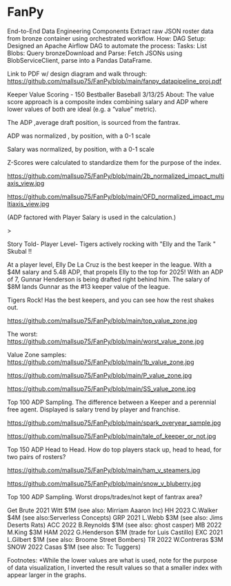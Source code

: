 # FanPy
End-to-End Data Engineering Components Extract raw JSON roster data from bronze container using orchestrated workflow.  How: DAG Setup: Designed an Apache Airflow DAG to automate the process: Tasks: List Blobs: Query bronzeDownload and Parse: Fetch JSONs using BlobServiceClient, parse into a Pandas DataFrame.

Link to PDF w/ design diagram and walk through: https://github.com/mallsup75/FanPy/blob/main/fanpy_datapipeline_proj.pdf


Keeper Value Scoring - 150 Bestballer Baseball  3/13/25 
About: 
The value score approach is a composite index combining salary and ADP where lower values of both are ideal (e.g. a “value” metric).
 
The ADP ,average draft position, is sourced  from the fantrax.

ADP was normalized , by position, with a 0-1 scale 

Salary was normalized, by position, with a 0-1 scale 

Z-Scores were calculated to standardize them for the purpose of the index.

https://github.com/mallsup75/FanPy/blob/main/2b_normalized_impact_multiaxis_view.jpg

https://github.com/mallsup75/FanPy/blob/main/OFD_normalized_impact_multiaxis_view.jpg

(ADP factored with Player Salary is used in the calculation.) 

<All data sourced from fantrax is sourced api via python using apache airflow >>

Story Told- Player Level- Tigers actively rocking with "Elly and the Tarik " Skubal !! 

At a player level, Elly De La Cruz is the best keeper in the league. With a $4M salary and 5.48 ADP, that propels Elly to the top for 2025!  With an ADP of 7, Gunnar Henderson is being drafted right behind him. The salary of $8M lands Gunnar as the #13 keeper value of the league.
 
Tigers Rock! Has the best keepers, and you can see how the rest shakes out.  

https://github.com/mallsup75/FanPy/blob/main/top_value_zone.jpg

The worst:
https://github.com/mallsup75/FanPy/blob/main/worst_value_zone.jpg

Value Zone samples:
https://github.com/mallsup75/FanPy/blob/main/1b_value_zone.jpg

https://github.com/mallsup75/FanPy/blob/main/P_value_zone.jpg

https://github.com/mallsup75/FanPy/blob/main/SS_value_zone.jpg

Top 100 ADP Sampling. The difference between a Keeper and a perennial free agent. Displayed is salary trend by player and franchise.

https://github.com/mallsup75/FanPy/blob/main/spark_overyear_sample.jpg

https://github.com/mallsup75/FanPy/blob/main/tale_of_keeper_or_not.jpg

Top 150 ADP Head to Head.
How do top players stack up, head to head, for two pairs of rosters?


https://github.com/mallsup75/FanPy/blob/main/ham_v_steamers.jpg

https://github.com/mallsup75/FanPy/blob/main/snow_v_bluberry.jpg

Top 100 ADP Sampling.
Worst drops/trades/not kept of fantrax area?

Get Brute 2021 Witt $1M (see also: Mirriam Aaaron Inc)
HH 2023 C.Walker $4M (see also:Serverless Concepts)
GRP 2021 L.Webb $3M (see also: Jims Deserts Rats)
ACC 2022 B.Reynolds $1M (see also: ghost casper)
MB 2022 M.King $3M
HAM 2022 G.Henderson $1M (trade for Luis Castillo)
EXC 2021 L.Gilbert $1M (see also: Broome Street Bombers)
TR 2022 W.Contreras $3M
SNOW 2022 Casas $1M  (see also: Tc Tuggers)


Footnotes:
 *While the lower values are what is used, note for the purpose of data visualization, I inverted the result values so that a smaller index with appear larger in the graphs.